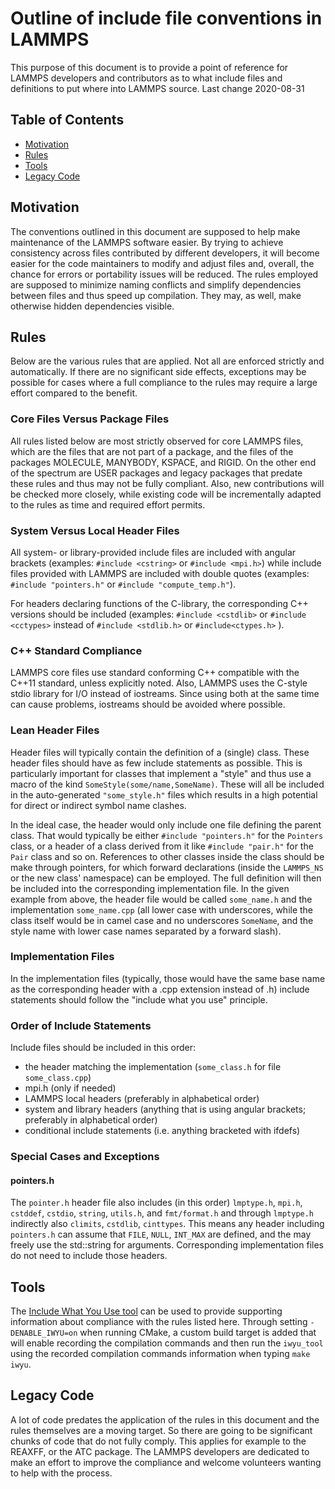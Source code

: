 # Outline of include file conventions in LAMMPS

This purpose of this document is to provide a point of reference
for LAMMPS developers and contributors as to what include files
and definitions to put where into LAMMPS source.
Last change 2020-08-31

## Table of Contents

  * [Motivation](#motivation)
  * [Rules](#rules)
  * [Tools](#tools)
  * [Legacy Code](#legacy-code)

## Motivation

The conventions outlined in this document are supposed to help make
maintenance of the LAMMPS software easier.  By trying to achieve
consistency across files contributed by different developers, it will
become easier for the code maintainers to modify and adjust files and,
overall, the chance for errors or portability issues will be reduced.
The rules employed are supposed to minimize naming conflicts and
simplify dependencies between files and thus speed up compilation. They
may, as well, make otherwise hidden dependencies visible.

## Rules

Below are the various rules that are applied.  Not all are enforced
strictly and automatically.  If there are no significant side effects,
exceptions may be possible for cases where a full compliance to the
rules may require a large effort compared to the benefit.

### Core Files Versus Package Files

All rules listed below are most strictly observed for core LAMMPS files,
which are the files that are not part of a package, and the files of the
packages MOLECULE, MANYBODY, KSPACE, and RIGID.  On the other end of
the spectrum are USER packages and legacy packages that predate these
rules and thus may not be fully compliant.  Also, new contributions
will be checked more closely, while existing code will be incrementally
adapted to the rules as time and required effort permits.

### System Versus Local Header Files

All system- or library-provided include files are included with angular
brackets (examples: `#include <cstring>` or `#include <mpi.h>`) while
include files provided with LAMMPS are included with double quotes
(examples: `#include "pointers.h"` or `#include "compute_temp.h"`).

For headers declaring functions of the C-library, the corresponding
C++ versions should be included (examples: `#include <cstdlib>` or
`#include <cctypes>` instead of `#include <stdlib.h>` or
`#include<ctypes.h>` ).

### C++ Standard Compliance

LAMMPS core files use standard conforming C++ compatible with the
C++11 standard, unless explicitly noted.  Also, LAMMPS uses the C-style
stdio library for I/O instead of iostreams.  Since using both at the
same time can cause problems, iostreams should be avoided where possible.

### Lean Header Files

Header files will typically contain the definition of a (single) class.
These header files should have as few include statements as possible.
This is particularly important for classes that implement a "style" and
thus use a macro of the kind `SomeStyle(some/name,SomeName)`. These will
all be included in the auto-generated `"some_style.h"` files which
results in a high potential for direct or indirect symbol name clashes.

In the ideal case, the header would only include one file defining the
parent class. That would typically be either `#include "pointers.h"` for
the `Pointers` class, or a header of a class derived from it like
`#include "pair.h"` for the `Pair` class and so on.  References to other
classes inside the class should be make through pointers, for which forward
declarations (inside the `LAMMPS_NS` or the new class' namespace) can
be employed.  The full definition will then be included into the corresponding
implementation file.  In the given example from above, the header file
would be called `some_name.h` and the implementation `some_name.cpp` (all
lower case with underscores, while the class itself would be in camel case
and no underscores `SomeName`, and the style name with lower case names separated by
a forward slash).

### Implementation Files

In the implementation files (typically, those would have the same base name
as the corresponding header with a .cpp extension instead of .h) include
statements should follow the "include what you use" principle.

### Order of Include Statements

Include files should be included in this order:
* the header matching the implementation (`some_class.h` for file `some_class.cpp`)
* mpi.h  (only if needed)
* LAMMPS local headers (preferably in alphabetical order)
* system and library headers (anything that is using angular brackets; preferably in alphabetical order)
* conditional include statements (i.e. anything bracketed with ifdefs)

### Special Cases and Exceptions

#### pointers.h

The `pointer.h` header file also includes (in this order) `lmptype.h`,
`mpi.h`, `cstddef`, `cstdio`, `string`, `utils.h`, and `fmt/format.h`
and through `lmptype.h` indirectly also `climits`, `cstdlib`, `cinttypes`.
This means any header including `pointers.h` can assume that `FILE`,
`NULL`, `INT_MAX` are defined, and the may freely use the std::string
for arguments. Corresponding implementation files do not need to include
those headers.

## Tools

The [Include What You Use tool](https://include-what-you-use.org/)
can be used to provide supporting information about compliance with
the rules listed here.  Through setting `-DENABLE_IWYU=on` when running
CMake, a custom build target is added that will enable recording
the compilation commands and then run the `iwyu_tool` using the
recorded compilation commands information when typing `make iwyu`.

## Legacy Code

A lot of code predates the application of the rules in this document
and the rules themselves are a moving target.  So there are going to be
significant chunks of code that do not fully comply.  This applies
for example to the REAXFF, or the ATC package.  The LAMMPS
developers are dedicated to make an effort to improve the compliance
and welcome volunteers wanting to help with the process.

